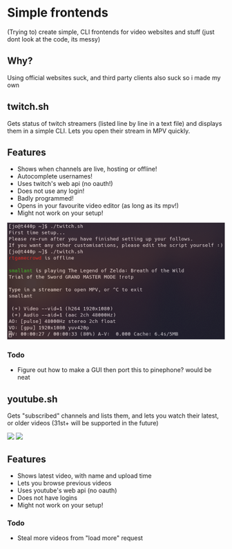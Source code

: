 # Simple frontends
(Trying to) create simple, CLI frontends for video websites and stuff
(just dont look at the code, its messy)

## Why?
Using official websites suck, and third party clients also suck so i made my own
## twitch.sh

Gets status of twitch streamers (listed line by line in a text file) and displays them in a simple CLI. Lets you open their stream in MPV quickly.

## Features
- Shows when channels are live, hosting or offline!
- Autocomplete usernames!
- Uses twitch's web api (no oauth!)
- Does not use any login!
- Badly programmed!
- Opens in your favourite video editor (as long as its mpv!)
- Might not work on your setup!

![](https://raw.githubusercontent.com/j0lol/simplefrontends/main/twitchscreenshot.png)

### Todo
- Figure out how to make a GUI then port this to pinephone? would be neat

## youtube.sh

Gets "subscribed" channels and lists them, and lets you watch their latest, or older videos (31st+ will be supported in the future)

![](https://media.discordapp.net/attachments/675257567219548160/787350025285271572/ytchannels.png)
![](https://media.discordapp.net/attachments/675257567219548160/787350026779230248/ytvideos.png)

## Features
- Shows latest video, with name and upload time
- Lets you browse previous videos
- Uses youtube's web api (no oauth)
- Does not have logins
- Might not work on your setup!

### Todo
- Steal more videos from "load more" request
